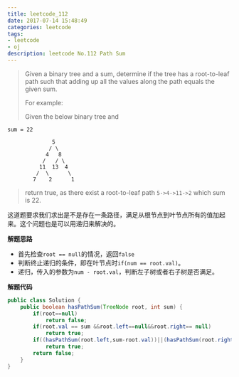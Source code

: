 ```yaml
---
title: leetcode_112
date: 2017-07-14 15:48:49
categories: leetcode
tags:
- leetcode
- oj
description: leetcode No.112 Path Sum 
---
```


> Given a binary tree and a sum, determine if the tree has a root-to-leaf path such that adding up all the values along the path equals the given sum.
>
> For example:
>
> Given the below binary tree and 

```
sum = 22
```

```
              5
             / \
            4   8
           /   / \
          11  13  4
         /  \      \
        7    2      1
```

> return true, as there exist a root-to-leaf path `5->4->11->2` which sum is 22.

这道题要求我们求出是不是存在一条路径，满足从根节点到叶节点所有的值加起来。这个问题也是可以用递归来解决的。

**解题思路**

* 首先检查`root == null`的情况，返回`false`
* 判断终止递归的条件，即在叶节点时`if(num == root.val)`。
* 递归，传入的参数为`num - root.val`，判断左子树或者右子树是否满足。

**解题代码**

```java
public class Solution {
    public boolean hasPathSum(TreeNode root, int sum) {
        if(root==null)
        	return false;
        if(root.val == sum &&root.left==null&&root.right== null)
        	return true;
        if((hasPathSum(root.left,sum-root.val))||(hasPathSum(root.right,sum-root.val)))
        	return true;
        return false;
    }
}
```

